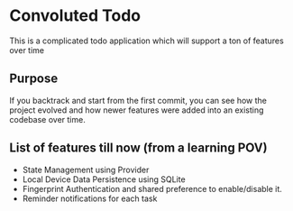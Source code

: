 # Convoluted Todo

This is a complicated todo application which will support a ton of features over time

## Purpose

If you backtrack and start from the first commit, you can see how the project evolved and how newer features were added into an existing codebase over time.

## List of features till now (from a learning POV) 

* State Management using Provider
* Local Device Data Persistence using SQLite 
* Fingerprint Authentication and shared preference to enable/disable it.
* Reminder notifications for each task
